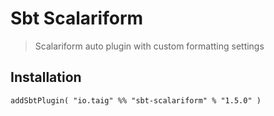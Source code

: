 # Sbt Scalariform

> Scalariform auto plugin with custom formatting settings

## Installation

````
addSbtPlugin( "io.taig" %% "sbt-scalariform" % "1.5.0" )
````